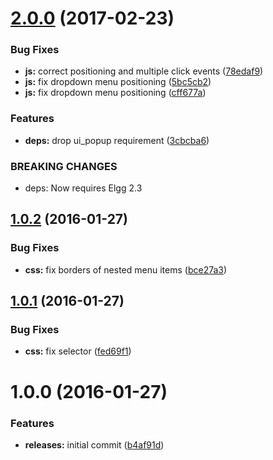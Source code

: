 <a name="2.0.0"></a>
# [2.0.0](https://github.com/hypeJunction/Elgg-menus_dropdown/compare/1.0.2...v2.0.0) (2017-02-23)


### Bug Fixes

* **js:** correct positioning and multiple click events ([78edaf9](https://github.com/hypeJunction/Elgg-menus_dropdown/commit/78edaf9))
* **js:** fix dropdown menu positioning ([5bc5cb2](https://github.com/hypeJunction/Elgg-menus_dropdown/commit/5bc5cb2))
* **js:** fix dropdown menu positioning ([cff677a](https://github.com/hypeJunction/Elgg-menus_dropdown/commit/cff677a))

### Features

* **deps:** drop ui_popup requirement ([3cbcba6](https://github.com/hypeJunction/Elgg-menus_dropdown/commit/3cbcba6))


### BREAKING CHANGES

* deps: Now requires Elgg 2.3



<a name="1.0.2"></a>
## [1.0.2](https://github.com/hypeJunction/Elgg-menus_dropdown/compare/1.0.1...v1.0.2) (2016-01-27)


### Bug Fixes

* **css:** fix borders of nested menu items ([bce27a3](https://github.com/hypeJunction/Elgg-menus_dropdown/commit/bce27a3))



<a name="1.0.1"></a>
## [1.0.1](https://github.com/hypeJunction/Elgg-menus_dropdown/compare/1.0.0...v1.0.1) (2016-01-27)


### Bug Fixes

* **css:** fix selector ([fed69f1](https://github.com/hypeJunction/Elgg-menus_dropdown/commit/fed69f1))



<a name="1.0.0"></a>
# 1.0.0 (2016-01-27)


### Features

* **releases:** initial commit ([b4af91d](https://github.com/hypeJunction/Elgg-menus_dropdown/commit/b4af91d))



